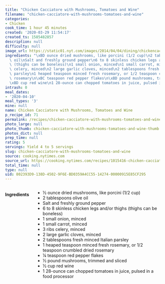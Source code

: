 ```yaml
---
title: "Chicken Cacciatore with Mushrooms, Tomatoes and Wine"
filename: "chicken-cacciatore-with-mushrooms-tomatoes-and-wine"
categories:
- Chicken
cook_time: 1 hour 45 minutes
created: '2020-03-29 11:54:17'
created_ts: 1585482857
description: null
difficulty: null
image_url: https://static01.nyt.com/images/2014/04/04/dining/chickencaccitora/chickencaccitora-articleLarge.jpg
ingredients: "\xBD ounce dried mushrooms, like porcini (1/2 cup)\n2 tablespoons olive\
  \ oil\nSalt and freshly ground pepper\n6 to 8 skinless chicken legs and/or thighs\
  \ (thighs can be boneless)\n1 small onion, minced\n1 small carrot, minced\n3 ribs\
  \ celery, minced\n2 large garlic cloves, minced\n2 tablespoons fresh minced Italian\
  \ parsley\n1 heaped teaspoon minced fresh rosemary, or 1/2 teaspoon crumbled dried\
  \ rosemary\n\xBC teaspoon red pepper flakes\n\xBD pound mushrooms, trimmed and sliced\n\
  \xBD cup red wine\n1 28-ounce can chopped tomatoes in juice, pulsed in a food processor"
intrash: 0
meal_dates:
- '2020-04-10'
meal_types: '3'
mine: null
name: Chicken Cacciatore with Mushrooms, Tomatoes and Wine
p_recipe_id: 71
permalink: /recipes/chicken-cacciatore-with-mushrooms-tomatoes-and-wine
photo_large: null
photo_thumb: chicken-cacciatore-with-mushrooms-tomatoes-and-wine-thumb.jpg
photos_dict: null
prep_time: null
rating: 5
servings: Yield 4 to 5 servings
slug: chicken-cacciatore-with-mushrooms-tomatoes-and-wine
source: cooking.nytimes.com
source_url: https://cooking.nytimes.com/recipes/1015416-chicken-cacciatore-with-mushrooms-tomatoes-and-wine?action=click&module=Global%20Search%20Recipe%20Card&pgType=search&rank=1
total_time: null
type: null
uid: 802393D9-138D-4502-9F6E-BD0359A4CC55-14274-00000915E85CF295
---
```

<div class="large-8 medium-7 columns" id="writeup">	</div><!-- #writeup -->
</div><!-- #row-one -->
<div class="row" id="row-two">	<div class="medium-4 small-5 columns" id="ingredients"><h4>Ingredients</h4><div class="box box-ingredients content"><ul>
<li>½ ounce dried mushrooms, like porcini (1/2 cup)</li>
<li>2 tablespoons olive oil</li>
<li>Salt and freshly ground pepper</li>
<li>6 to 8 skinless chicken legs and/or thighs (thighs can be boneless)</li>
<li>1 small onion, minced</li>
<li>1 small carrot, minced</li>
<li>3 ribs celery, minced</li>
<li>2 large garlic cloves, minced</li>
<li>2 tablespoons fresh minced Italian parsley</li>
<li>1 heaped teaspoon minced fresh rosemary, or 1/2 teaspoon crumbled dried rosemary</li>
<li>¼ teaspoon red pepper flakes</li>
<li>½ pound mushrooms, trimmed and sliced</li>
<li>½ cup red wine</li>
<li>1 28-ounce can chopped tomatoes in juice, pulsed in a food processor</li>
</ul>
</div>	</div>	<div class="medium-6 small-7 columns" id="directions">	</div>